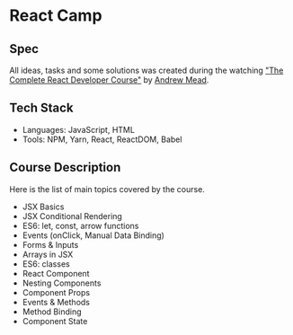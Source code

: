 # React Camp

## Spec
All ideas, tasks and some solutions was created during the watching ["The Complete React Developer Course"](https://ibm-learning.udemy.com/course-dashboard-redirect/?course_id=1286908) by [Andrew Mead](https://mead.io).

## Tech Stack
 - Languages: JavaScript, HTML
 - Tools: NPM, Yarn, React, ReactDOM, Babel

## Course Description
Here is the list of main topics covered by the course.
- JSX Basics
- JSX Conditional Rendering
- ES6: let, const, arrow functions
- Events (onClick, Manual Data Binding)
- Forms & Inputs
- Arrays in JSX
- ES6: classes
- React Component
- Nesting Components
- Component Props
- Events & Methods
- Method Binding
- Component State
